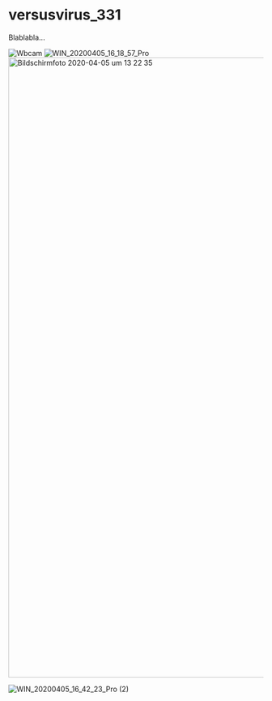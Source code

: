 # versusvirus_331

Blablabla... 


![Wbcam](https://user-images.githubusercontent.com/28806155/78501259-36013700-775b-11ea-99bc-968f1517acdb.jpg)
![WIN_20200405_16_18_57_Pro](https://user-images.githubusercontent.com/28806155/78501302-7660b500-775b-11ea-8c87-24894e611d30.jpg)
<img width="1223" alt="Bildschirmfoto 2020-04-05 um 13 22 35" src="https://user-images.githubusercontent.com/28806155/78501306-78c30f00-775b-11ea-9e9f-237e62659619.png">


![WIN_20200405_16_42_23_Pro (2)](https://user-images.githubusercontent.com/28806155/78501618-93e24e80-775c-11ea-91b2-990f0ae78017.jpg)
